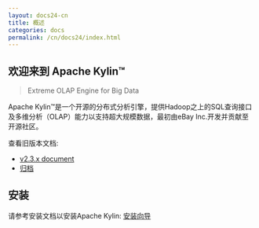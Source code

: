 ```yaml
---
layout: docs24-cn
title: 概述
categories: docs
permalink: /cn/docs24/index.html
---
```


欢迎来到 Apache Kylin™
------------  
> Extreme OLAP Engine for Big Data

Apache Kylin™是一个开源的分布式分析引擎，提供Hadoop之上的SQL查询接口及多维分析（OLAP）能力以支持超大规模数据，最初由eBay Inc.开发并贡献至开源社区。

查看旧版本文档: 
* [v2.3.x document](/cn/docs23/)
* [归档](/archive/)

安装 
------------  
请参考安装文档以安装Apache Kylin: [安装向导](/cn/docs24/install/)






